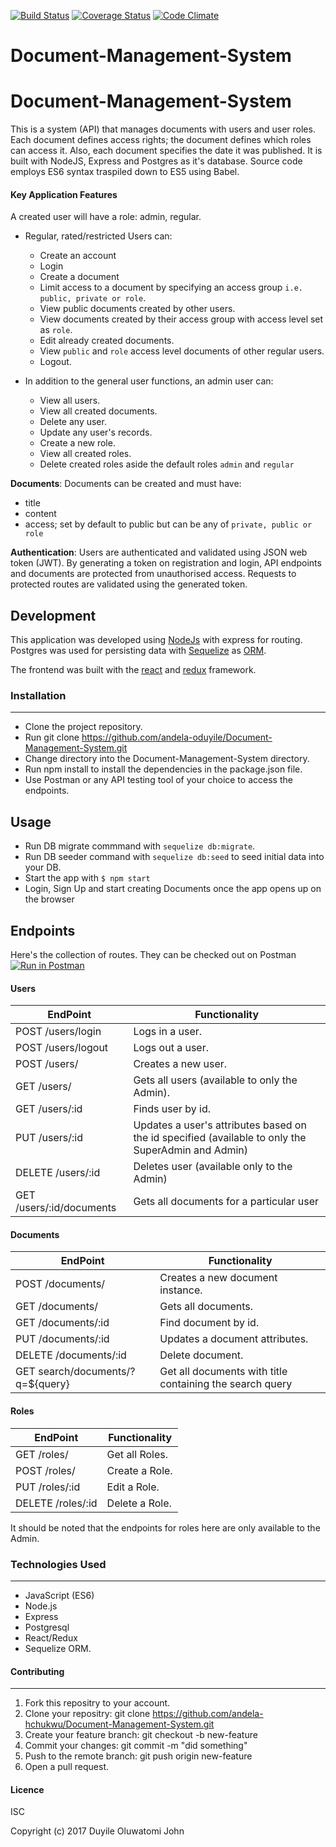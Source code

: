 [![Build Status](https://semaphoreci.com/api/v1/thecodingpoet/document-management-system-6/branches/development/shields_badge.svg)](https://semaphoreci.com/thecodingpoet/document-management-system-6) [![Coverage Status](https://coveralls.io/repos/github/andela-oduyile/Document-Management-System/badge.svg?branch=chore%2F142496269%2Fintegrate-coveralls-code-coverage)](https://coveralls.io/github/andela-oduyile/Document-Management-System?branch=chore%2F142496269%2Fintegrate-coveralls-code-coverage) [![Code Climate](https://codeclimate.com/github/andela-oduyile/Document-Management-System/badges/gpa.svg)](https://codeclimate.com/github/andela-oduyile/Document-Management-System)
# Document-Management-System

# Document-Management-System

This is a system (API) that manages documents with users and user roles. Each document defines access rights; the document defines which roles can access it. Also, each document specifies the date it was published. It is built with NodeJS, Express and Postgres as it's database.
Source code employs ES6 syntax traspiled down to ES5 using Babel.

#### Key Application Features
A created user will have a role: admin, regular.
- Regular, rated/restricted Users can:
    - Create an account
    - Login
    - Create a document
    - Limit access to a document by specifying an access group `i.e. public, private or role`.
    - View public documents created by other users.
    - View documents created by their access group with access level set as `role`.
    - Edit already created documents.
    - View `public` and `role` access level documents of other regular users.
    - Logout.

- In addition to the general user functions, an admin user can:
    - View all users.
    - View all created documents.
    - Delete any user.
    - Update any user's records.
    - Create a new role.
    - View all created roles.
    - Delete created roles aside the default roles `admin` and `regular`

**Documents**:
Documents can be created and must have:
- title
- content
- access; set by default to public but can be any of `private, public or role`


**Authentication**:
Users are authenticated and validated using JSON web token (JWT).
By generating a token on registration and login, API endpoints and documents are protected from unauthorised access.
Requests to protected routes are validated using the generated token.

## Development
This application was developed using [NodeJs](https://nodejs.org) with express for routing. Postgres was used for persisting data with [Sequelize](https://sequelizejs.org) as [ORM](https://en.wikipedia.org/wiki/Object-relational_mapping).

The frontend was built with the [react](https://facebook.github.io/react/) and [redux](reduxjs.org) framework.

### Installation
---

- Clone the project repository.
- Run git clone https://github.com/andela-oduyile/Document-Management-System.git
- Change directory into the Document-Management-System directory.
- Run npm install to install the dependencies in the package.json file.
- Use Postman or any API testing tool of your choice to access the endpoints.

## Usage
- Run DB migrate commmand with `sequelize db:migrate`.
- Run DB seeder command with `sequelize db:seed` to seed initial data into your DB.
- Start the app with `$ npm start`
- Login, Sign Up and start creating Documents once the app opens up on the browser

## Endpoints
Here's the collection of routes. They can be checked out on Postman
[![Run in Postman](https://run.pstmn.io/button.svg)](https://app.getpostman.com/run-collection/89b63da4a2a0c98485e7)

#### Users
EndPoint                      |   Functionality
------------------------------|------------------------
POST /users/login         |   Logs in a user.
POST /users/logout        |   Logs out a user.
POST /users/              |   Creates a new user.
GET /users/               |   Gets all users (available to only the Admin).
GET /users/:id           |   Finds user by id.
PUT /users/:id           |   Updates a user's attributes based on the id specified (available to only the SuperAdmin and Admin)
DELETE /users/:id        |   Deletes user (available only to the Admin)
GET /users/:id/documents   | Gets all documents for a particular user

#### Documents
EndPoint                      |   Functionality
------------------------------|------------------------
POST /documents/          |   Creates a new document instance.
GET /documents/           |   Gets all documents.
GET /documents/:id       |   Find document by id.
PUT /documents/:id       |   Updates a document attributes.
DELETE /documents/:id    |   Delete document.
GET search/documents/?q=${query} | Get all documents with title containing the search query

#### Roles
EndPoint                      |   Functionality
------------------------------|------------------------
GET /roles/               |   Get all Roles.
POST /roles/               |   Create a Role.
PUT /roles/:id               |   Edit a Role.
DELETE /roles/:id               |   Delete a Role.

It should be noted that the endpoints for roles here are only available to the Admin.

### Technologies Used
---
- JavaScript (ES6)
- Node.js
- Express
- Postgresql
- React/Redux
- Sequelize ORM.

#### Contributing
---

1. Fork this repositry to your account.
2. Clone your repositry: git clone https://github.com/andela-hchukwu/Document-Management-System.git
3. Create your feature branch: git checkout -b new-feature
4. Commit your changes: git commit -m "did something"
5. Push to the remote branch: git push origin new-feature
6. Open a pull request.

#### Licence
ISC

Copyright (c) 2017 Duyile Oluwatomi John
